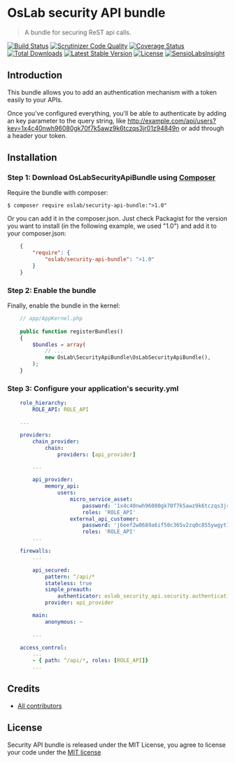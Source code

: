 OsLab security API bundle
========================
> A bundle for securing ReST api calls.

[![Build Status](https://travis-ci.org/OsLab/security-api-bundle.svg?branch=master)](https://travis-ci.org/OsLab/security-api-bundle)
[![Scrutinizer Code Quality](https://scrutinizer-ci.com/g/OsLab/security-api-bundle/badges/quality-score.png?b=master)](https://scrutinizer-ci.com/g/OsLab/security-api-bundle/?branch=master)
[![Coverage Status](https://coveralls.io/repos/github/OsLab/security-api-bundle/badge.svg)](https://coveralls.io/github/OsLab/security-api-bundle)
[![Total Downloads](https://poser.pugx.org/OsLab/security-api-bundle/downloads)](https://packagist.org/packages/OsLab/security-api-bundle)
[![Latest Stable Version](https://poser.pugx.org/OsLab/security-api-bundle/v/stable)](https://packagist.org/packages/OsLab/security-api-bundle)
[![License](https://poser.pugx.org/OsLab/security-api-bundle/license)](https://packagist.org/packages/OsLab/SupervisorBundle)
[![SensioLabsInsight](https://insight.sensiolabs.com/projects/21afc65a-16de-463c-9897-e3deb06ac615/mini.png)](https://insight.sensiolabs.com/projects/21afc65a-16de-463c-9897-e3deb06ac615)

Introduction
-------------
This bundle allows you to add an authentication mechanism with a token easily to your APIs.

Once you've configured everything, you'll be able to authenticate by adding an key parameter to the query string, like http://example.com/api/users?key=1x4c40nwh96080gk70f7k5awz9k6tczqs3jr01z94849n 
or add through a header your token.

Installation
------------

### Step 1: Download OsLabSecurityApiBundle using [Composer](http://getcomposer.org)

Require the bundle with composer:

    $ composer require oslab/security-api-bundle:">1.0"

Or you can add it in the composer.json. Just check Packagist for the version you want to install (in the following example, we used "1.0") and add it to your composer.json:

```json
    {
        "require": {
            "oslab/security-api-bundle": ">1.0"
        }
    }
```

### Step 2: Enable the bundle

Finally, enable the bundle in the kernel:

```php
    // app/AppKernel.php
    
    public function registerBundles()
    {
        $bundles = array(
            // ...
            new OsLab\SecurityApiBundle\OsLabSecurityApiBundle(),
        );
    }
```

### Step 3: Configure your application's security.yml

```yml
    role_hierarchy:
        ROLE_API: ROLE_API

    ...

    providers:
        chain_provider:
            chain:
                providers: [api_provider]

        ...

        api_provider:
            memory_api:
                users:
                    micro_service_asset:
                        password: '1x4c40nwh96080gk70f7k5awz9k6tczqs3jr01z94849n'
                        roles: 'ROLE_API'
                    external_api_customer:
                        password: 'j6eef2w0689a6if50c365v2zq0c855ywgyt106j2b6q5h'
                        roles: 'ROLE_API'
        ...

    firewalls:
        ...

        api_secured:
            pattern: ^/api/*
            stateless: true
            simple_preauth:
                authenticator: oslab_security_api.security.authentication.authenticator
            provider: api_provider

        main:
            anonymous: ~

        ...
        
    access_control:
        ...
        - { path: ^/api/*, roles: [ROLE_API]}
        ...
```

## Credits

* [All contributors](https://github.com/OsLab/security-api-bundle/graphs/contributors)

## License

Security API bundle is released under the MIT License, you agree to license your code under the [MIT license](LICENSE)
